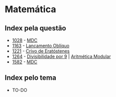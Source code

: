 # Matemática

## Index pela questão

+ [1028](/1028.cpp) - [MDC][GCD]
+ [1163](/1163.cpp) - [Lançamento Oblíquo][video lancamento obliquo]
+ [1221](/1221.cpp) - [Crivo de Eratóstenes][crivo]
+ [1264](/1264.cpp) - [Divisibilidade por 9][div9] | [Aritmética Modular][aritmetica modular]
+ [1582](/1582.cpp) - [MDC][GCD]

## Index pelo tema
+ TO-DO


[GCD]: https://pt.wikipedia.org/wiki/Máximo_divisor_comum
[video lancamento obliquo]: https://www.youtube.com/watch?v=hE2mjbIQ04k
[crivo]: https://pt.wikipedia.org/wiki/Crivo_de_Eratóstenes
[div9]: https://pt.wikipedia.org/wiki/Critérios_de_divisibilidade#Divisibilidade_por_9
[aritmetica modular]: https://pt.wikipedia.org/wiki/Aritmética_modular
